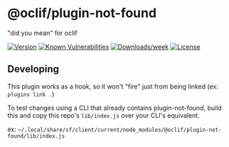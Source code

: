 # @oclif/plugin-not-found

&#34;did you mean&#34; for oclif

[![Version](https://img.shields.io/npm/v/@oclif/plugin-not-found.svg)](https://npmjs.org/package/@oclif/plugin-not-found)
[![Known Vulnerabilities](https://snyk.io/test/npm/@oclif/plugin-not-found/badge.svg)](https://snyk.io/test/npm/@oclif/plugin-not-found)
[![Downloads/week](https://img.shields.io/npm/dw/@oclif/plugin-not-found.svg)](https://npmjs.org/package/@oclif/plugin-not-found)
[![License](https://img.shields.io/npm/l/@oclif/plugin-not-found.svg)](https://github.com/oclif/plugin-not-found/blob/main/package.json)

## Developing

This plugin works as a hook, so it won't "fire" just from being linked (ex: `plugins link .`)

To test changes using a CLI that already contains plugin-not-found, build this and copy this repo's `lib/index.js` over your CLI's equivalent.

ex: `~/.local/share/sf/client/current/node_modules/@oclif/plugin-not-found/lib/index.js`
